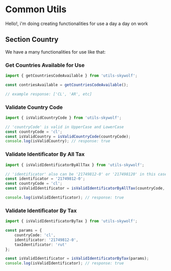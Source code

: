# Common Utils

Hello!, i'm doing creating functionalities for use a day a day on work

## Section Country

We have a many functionalities for use like that:

### Get Countries Available for Use

```Typescript
import { getCountriesCodeAvailable } from 'utils-skywolf';

const contriesAvailable = getCountriesCodeAvailable();

// example response: ['CL', 'AR', etc]
```

### Validate Country Code

```Typescript
import { isValidCountryCode } from 'utils-skywolf';

// 'countryCode' is valid in UpperCase and LowerCase 
const countryCode = 'cl';
const isValidCountry = isValidCountryCode(countryCode);
console.log(isValidCountry); // response: true
```

### Validate Identificator By All Tax

```Typescript
import { isValidIdentificatorByAllTax } from 'utils-skywolf';

// 'identificator' also can be '21749812-0' or '217498120' in this case
const identificator = '21749812-0';
const countryCode = 'cl';
const isValidIdentificator = isValidIdentificatorByAllTax(countryCode, identificator);

console.log(isValidIdentificator); // response: true
```

### Validate Identificator By Tax

```Typescript
import { isValidIdentificatorByTax } from 'utils-skywolf';

const params = {
    countryCode: 'cl',
    identificator: '21749812-0',
    taxIdentificator: 'rut'
};

const isValidIdentificator = isValidIdentificatorByTax(params);
console.log(isValidIdentificator); // response: true
```
